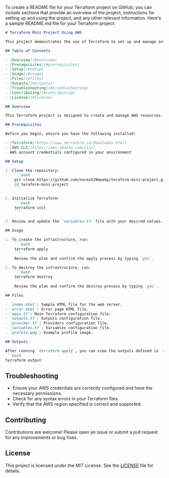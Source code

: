To create a README file for your Terraform project on GitHub, you can include sections that provide an overview of the project, instructions for setting up and using the project, and any other relevant information. Here's a sample README.md file for your Terraform project:

```markdown
# Terraform Mini Project Using AWS

This project demonstrates the use of Terraform to set up and manage infrastructure on AWS. The project includes essential configurations and files required to provision resources.

## Table of Contents

- [Overview](#overview)
- [Prerequisites](#prerequisites)
- [Setup](#setup)
- [Usage](#usage)
- [Files](#files)
- [Outputs](#outputs)
- [Troubleshooting](#troubleshooting)
- [Contributing](#contributing)
- [License](#license)

## Overview

This Terraform project is designed to create and manage AWS resources. It includes configurations for providers, variables, and outputs, ensuring a seamless deployment process.

## Prerequisites

Before you begin, ensure you have the following installed:

- [Terraform](https://www.terraform.io/downloads.html)
- [AWS CLI](https://aws.amazon.com/cli/)
- AWS account credentials configured in your environment

## Setup

1. Clone the repository:
    ```bash
    git clone https://github.com/naresh29mpakp/teraform-mini-project.git
    cd teraform-mini-project
    ```

2. Initialize Terraform:
    ```bash
    terraform init
    ```

3. Review and update the `variables.tf` file with your desired values.

## Usage

1. To create the infrastructure, run:
    ```bash
    terraform apply
    ```
    Review the plan and confirm the apply process by typing `yes`.

2. To destroy the infrastructure, run:
    ```bash
    terraform destroy
    ```
    Review the plan and confirm the destroy process by typing `yes`.

## Files

- `index.html`: Sample HTML file for the web server.
- `error.html`: Error page HTML file.
- `main.tf`: Main Terraform configuration file.
- `outputs.tf`: Outputs configuration file.
- `provider.tf`: Providers configuration file.
- `variables.tf`: Variables configuration file.
- `profile.png`: Example profile image.

## Outputs

After running `terraform apply`, you can view the outputs defined in `outputs.tf` using:
```bash
terraform output
```

## Troubleshooting

- Ensure your AWS credentials are correctly configured and have the necessary permissions.
- Check for any syntax errors in your Terraform files.
- Verify that the AWS region specified is correct and supported.

## Contributing

Contributions are welcome! Please open an issue or submit a pull request for any improvements or bug fixes.

## License

This project is licensed under the MIT License. See the [LICENSE](LICENSE) file for details.
```

